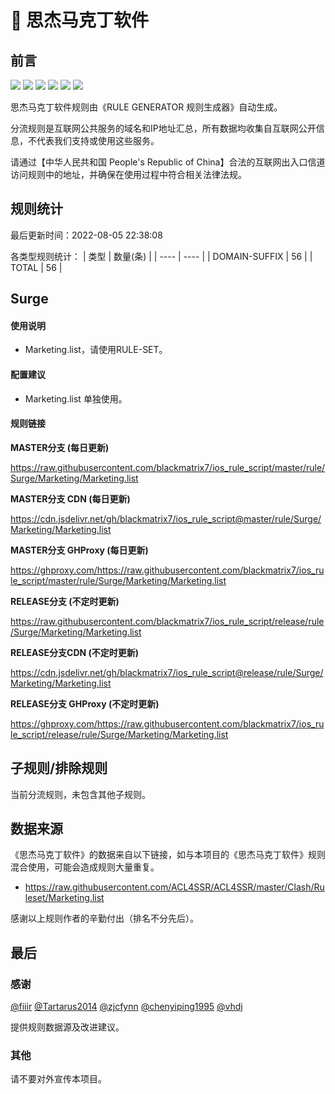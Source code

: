 # 🧸 思杰马克丁软件

## 前言

![](https://shields.io/badge/-移除重复规则-ff69b4) ![](https://shields.io/badge/-DOMAIN与DOMAIN--SUFFIX合并-green) ![](https://shields.io/badge/-DOMAIN--SUFFIX间合并-critical) ![](https://shields.io/badge/-DOMAIN与DOMAIN--KEYWORD合并-9cf) ![](https://shields.io/badge/-DOMAIN--SUFFIX与DOMAIN--KEYWORD合并-blue) ![](https://shields.io/badge/-IP--CIDR(6)合并-blueviolet) 

思杰马克丁软件规则由《RULE GENERATOR 规则生成器》自动生成。

分流规则是互联网公共服务的域名和IP地址汇总，所有数据均收集自互联网公开信息，不代表我们支持或使用这些服务。

请通过【中华人民共和国 People's Republic of China】合法的互联网出入口信道访问规则中的地址，并确保在使用过程中符合相关法律法规。

## 规则统计

最后更新时间：2022-08-05 22:38:08

各类型规则统计：
| 类型 | 数量(条)  | 
| ---- | ----  |
| DOMAIN-SUFFIX | 56  | 
| TOTAL | 56  | 


## Surge 

#### 使用说明
- Marketing.list，请使用RULE-SET。

#### 配置建议
- Marketing.list 单独使用。

#### 规则链接
**MASTER分支 (每日更新)**

https://raw.githubusercontent.com/blackmatrix7/ios_rule_script/master/rule/Surge/Marketing/Marketing.list

**MASTER分支 CDN (每日更新)**

https://cdn.jsdelivr.net/gh/blackmatrix7/ios_rule_script@master/rule/Surge/Marketing/Marketing.list

**MASTER分支 GHProxy (每日更新)**

https://ghproxy.com/https://raw.githubusercontent.com/blackmatrix7/ios_rule_script/master/rule/Surge/Marketing/Marketing.list

**RELEASE分支 (不定时更新)**

https://raw.githubusercontent.com/blackmatrix7/ios_rule_script/release/rule/Surge/Marketing/Marketing.list

**RELEASE分支CDN (不定时更新)**

https://cdn.jsdelivr.net/gh/blackmatrix7/ios_rule_script@release/rule/Surge/Marketing/Marketing.list

**RELEASE分支 GHProxy (不定时更新)**

https://ghproxy.com/https://raw.githubusercontent.com/blackmatrix7/ios_rule_script/release/rule/Surge/Marketing/Marketing.list

## 子规则/排除规则


当前分流规则，未包含其他子规则。

## 数据来源

《思杰马克丁软件》的数据来自以下链接，如与本项目的《思杰马克丁软件》规则混合使用，可能会造成规则大量重复。

- https://raw.githubusercontent.com/ACL4SSR/ACL4SSR/master/Clash/Ruleset/Marketing.list


感谢以上规则作者的辛勤付出（排名不分先后）。

## 最后

### 感谢

[@fiiir](https://github.com/fiiir) [@Tartarus2014](https://github.com/Tartarus2014) [@zjcfynn](https://github.com/zjcfynn) [@chenyiping1995](https://github.com/chenyiping1995) [@vhdj](https://github.com/vhdj)

提供规则数据源及改进建议。

### 其他

请不要对外宣传本项目。